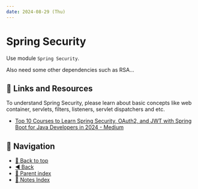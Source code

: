 ```yaml
---
date: 2024-08-29 (Thu)
---
```


# Spring Security

Use module `Spring Security`.

Also need some other dependencies such as RSA...

## 🔗 Links and Resources

To understand Spring Security, please learn about basic concepts like web
container, servlets, filters, listeners, servlet dispatchers and etc.

- [Top 10 Courses to Learn Spring Security, OAuth2, and JWT with Spring Boot for Java Developers in 2024 - Medium](https://medium.com/javarevisited/top-10-courses-to-learn-spring-security-and-oauth2-with-spring-boot-for-java-developers-8f0222d6066d)

## 🧭 Navigation

- [🔼 Back to top](#spring-security)
- [◀️ Back](spring.md)
- [🔖 Parent index](../java.md)
- [📑 Notes Index](../../../index.md)
